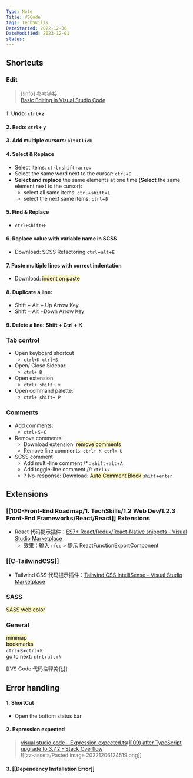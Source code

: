 ```yaml
---
Type: Note
Title: VSCode
tags: TechSkills
DateStarted: 2022-12-06
DateModified: 2023-12-01
status: 
---
```


## Shortcuts

### Edit

> [!info] 参考链接  
> [Basic Editing in Visual Studio Code](https://code.visualstudio.com/docs/editor/codebasics#_find-and-replace)

#### 1. Undo: `ctrl`+`z`

#### 2. Redo: `ctrl`+ `y`

#### 3. Add multiple cursors: `alt`+`Click`

#### 4. Select & Replace

- Select items: `ctrl`+`shift`+`arrow`
- Select the same word next to the cursor: `ctrl`+`D`
- **Select and replace** the same elements at one time (**Select** the same element next to the cursor):
  - select all same items: `ctrl`+`shift`+`L`
  - select the next same items: `ctrl`+`D`

#### 5. Find & Replace

- `ctrl+shift+F`

#### 6. Replace value with variable name in SCSS

- Download: SCSS Refactoring `ctrl`+`alt`+`E`

#### 7. Paste multiple lines with correct indentation

- Download: <mark style="background: #FFF3A3A6;">indent on paste</mark>

#### 8. Duplicate a line:

- Shift + Alt + Up Arrow Key
- Shift + Alt +Down Arrow Key

#### 9. Delete a line: Shift + Ctrl + K

### Tab control

- Open keyboard shortcut
  - `ctrl+K ctrl+S`
- Open/ Close Sidebar:
  - `ctrl+ B`
- Open extension:
  - `ctrl+ shift+ x`
- Open command palette:
  - `ctrl+ shift+ P`

### Comments

- Add comments:
  - `ctrl`+`K`+`C`
- Remove comments:
  - Download extension: <mark style="background: #FFF3A3A6;">remove comments</mark>
  - Remove line comments: `ctrl+ K ctrl+ U`
- SCSS comment
  - Add multi-line comment /\* : `shift`+`alt`+`A`
  - Add toggle-line comment //: `ctrl`+`/`
  - ? No-response: Download: <mark style="background: #FFF3A3A6;">Auto Comment Block </mark>`shift`+`enter`

## Extensions

### [[100-Front-End Roadmap/1. TechSkills/1.2 Web Dev/1.2.3 Front-End Frameworks/React/React]] Extensions

- React 代码提示插件：[ES7+ React/Redux/React-Native snippets - Visual Studio Marketplace](https://marketplace.visualstudio.com/items?itemName=dsznajder.es7-react-js-snippets)
  - 效果：输入 `rfce` > 提示 ReactFunctionExportComponent

### [[C-TailwindCSS]]

- Tailwind CSS 代码提示插件：[Tailwind CSS IntelliSense - Visual Studio Marketplace](https://marketplace.visualstudio.com/items?itemName=bradlc.vscode-tailwindcss)

### SASS

<mark style="background: #FFF3A3A6;">SASS web color</mark>

### General

<mark style="background: #FFF3A3A6;">minimap</mark>  
<mark style="background: #FFF3A3A6;">bookmarks</mark>  
 `ctrl`+`B`+`ctrl`+`K`  
 go to next: `ctrl`+`alt`+`N`

[[VS Code 代码注释美化]]

## Error handling

#### 1. ShortCut

- Open the bottom status bar

#### 2. Expression expected

> [visual studio code - Expression expected.ts(1109) after TypeScript upgrade to 3.7.2 - Stack Overflow](https://stackoverflow.com/questions/58820889/expression-expected-ts1109-after-typescript-upgrade-to-3-7-2)  
> ![[zz-assets/Pasted image 20221206124519.png]]

#### 3. [[Dependency Installation Error]]
